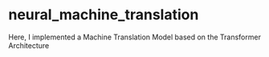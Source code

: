# neural_machine_translation
Here, I implemented a Machine Translation Model based on the Transformer Architecture
